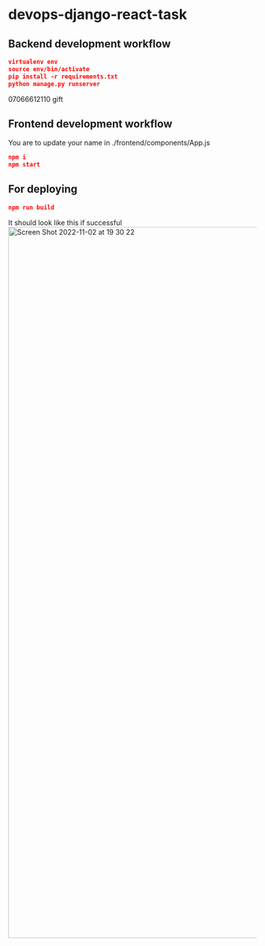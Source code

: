 # devops-django-react-task

## Backend development workflow

```json
virtualenv env
source env/bin/activate
pip install -r requirements.txt
python manage.py runserver
```
07066612110 gift
## Frontend development workflow

You are to update your name in ./frontend/components/App.js

```json
npm i
npm start
```

## For deploying

```json
npm run build
```

It should look like this if successful
<img width="1440" alt="Screen Shot 2022-11-02 at 19 30 22" src="https://user-images.githubusercontent.com/66765302/199572589-43bd05b7-95a6-455c-bc25-3cd437c95339.png">
